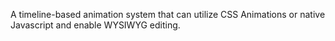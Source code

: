 A timeline-based animation system that can utilize CSS Animations or native
Javascript and enable WYSIWYG editing.
